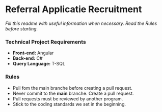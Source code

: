 Referral Applicatie Recruitment 
======
*Fill this readme with useful information when necessary.*
*Read the Rules before starting.*
### Technical Project Requirements 
* <strong>Front-end:</strong> Angular<br>
* <strong>Back-end:</strong> C#<br>
* <strong>Query Language:</strong> T-SQL
### Rules
* Pull fom the main branche before creating a pull request.
* Never commit to the **main** branche. Create a pull request.
* Pull requests must be reviewed by another program.
* Stick to the coding standards we set in the beginning.
